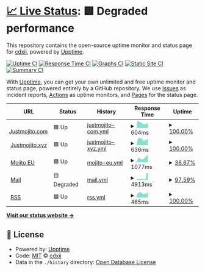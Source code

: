 # [📈 Live Status](https://uptime.now.cc): <!--live status--> **🟨 Degraded performance**

This repository contains the open-source uptime monitor and status page for [cdxii](justmojito.com), powered by [Upptime](https://github.com/upptime/upptime).

[![Uptime CI](https://github.com/pachakutiq199999/upptime/workflows/Uptime%20CI/badge.svg)](https://github.com/pachakutiq199999/upptime/actions?query=workflow%3A%22Uptime+CI%22)
[![Response Time CI](https://github.com/pachakutiq199999/upptime/workflows/Response%20Time%20CI/badge.svg)](https://github.com/pachakutiq199999/upptime/actions?query=workflow%3A%22Response+Time+CI%22)
[![Graphs CI](https://github.com/pachakutiq199999/upptime/workflows/Graphs%20CI/badge.svg)](https://github.com/pachakutiq199999/upptime/actions?query=workflow%3A%22Graphs+CI%22)
[![Static Site CI](https://github.com/pachakutiq199999/upptime/workflows/Static%20Site%20CI/badge.svg)](https://github.com/pachakutiq199999/upptime/actions?query=workflow%3A%22Static+Site+CI%22)
[![Summary CI](https://github.com/pachakutiq199999/upptime/workflows/Summary%20CI/badge.svg)](https://github.com/pachakutiq199999/upptime/actions?query=workflow%3A%22Summary+CI%22)

With [Upptime](https://upptime.js.org), you can get your own unlimited and free uptime monitor and status page, powered entirely by a GitHub repository. We use [Issues](https://github.com/pachakutiq199999/upptime/issues) as incident reports, [Actions](https://github.com/pachakutiq199999/upptime/actions) as uptime monitors, and [Pages](https://uptime.now.cc) for the status page.

<!--start: status pages-->
<!-- This summary is generated by Upptime (https://github.com/upptime/upptime) -->
<!-- Do not edit this manually, your changes will be overwritten -->
<!-- prettier-ignore -->
| URL | Status | History | Response Time | Uptime |
| --- | ------ | ------- | ------------- | ------ |
| <img alt="" src="https://mojito.alwaysdata.net/upptimesitesfavicon.ico" height="13"> [Justmojito.com](https://justmojito.com) | 🟩 Up | [justmojito-com.yml](https://github.com/pachakutiq199999/upptime/commits/HEAD/history/justmojito-com.yml) | <details><summary><img alt="Response time graph" src="./graphs/justmojito-com/response-time-week.png" height="20"> 604ms</summary><br><a href="https://uptime.now.cc/history/justmojito-com"><img alt="Response time 604" src="https://img.shields.io/endpoint?url=https%3A%2F%2Fraw.githubusercontent.com%2Fpachakutiq199999%2Fupptime%2FHEAD%2Fapi%2Fjustmojito-com%2Fresponse-time.json"></a><br><a href="https://uptime.now.cc/history/justmojito-com"><img alt="24-hour response time 579" src="https://img.shields.io/endpoint?url=https%3A%2F%2Fraw.githubusercontent.com%2Fpachakutiq199999%2Fupptime%2FHEAD%2Fapi%2Fjustmojito-com%2Fresponse-time-day.json"></a><br><a href="https://uptime.now.cc/history/justmojito-com"><img alt="7-day response time 604" src="https://img.shields.io/endpoint?url=https%3A%2F%2Fraw.githubusercontent.com%2Fpachakutiq199999%2Fupptime%2FHEAD%2Fapi%2Fjustmojito-com%2Fresponse-time-week.json"></a><br><a href="https://uptime.now.cc/history/justmojito-com"><img alt="30-day response time 604" src="https://img.shields.io/endpoint?url=https%3A%2F%2Fraw.githubusercontent.com%2Fpachakutiq199999%2Fupptime%2FHEAD%2Fapi%2Fjustmojito-com%2Fresponse-time-month.json"></a><br><a href="https://uptime.now.cc/history/justmojito-com"><img alt="1-year response time 604" src="https://img.shields.io/endpoint?url=https%3A%2F%2Fraw.githubusercontent.com%2Fpachakutiq199999%2Fupptime%2FHEAD%2Fapi%2Fjustmojito-com%2Fresponse-time-year.json"></a></details> | <details><summary><a href="https://uptime.now.cc/history/justmojito-com">100.00%</a></summary><a href="https://uptime.now.cc/history/justmojito-com"><img alt="All-time uptime 100.00%" src="https://img.shields.io/endpoint?url=https%3A%2F%2Fraw.githubusercontent.com%2Fpachakutiq199999%2Fupptime%2FHEAD%2Fapi%2Fjustmojito-com%2Fuptime.json"></a><br><a href="https://uptime.now.cc/history/justmojito-com"><img alt="24-hour uptime 100.00%" src="https://img.shields.io/endpoint?url=https%3A%2F%2Fraw.githubusercontent.com%2Fpachakutiq199999%2Fupptime%2FHEAD%2Fapi%2Fjustmojito-com%2Fuptime-day.json"></a><br><a href="https://uptime.now.cc/history/justmojito-com"><img alt="7-day uptime 100.00%" src="https://img.shields.io/endpoint?url=https%3A%2F%2Fraw.githubusercontent.com%2Fpachakutiq199999%2Fupptime%2FHEAD%2Fapi%2Fjustmojito-com%2Fuptime-week.json"></a><br><a href="https://uptime.now.cc/history/justmojito-com"><img alt="30-day uptime 100.00%" src="https://img.shields.io/endpoint?url=https%3A%2F%2Fraw.githubusercontent.com%2Fpachakutiq199999%2Fupptime%2FHEAD%2Fapi%2Fjustmojito-com%2Fuptime-month.json"></a><br><a href="https://uptime.now.cc/history/justmojito-com"><img alt="1-year uptime 100.00%" src="https://img.shields.io/endpoint?url=https%3A%2F%2Fraw.githubusercontent.com%2Fpachakutiq199999%2Fupptime%2FHEAD%2Fapi%2Fjustmojito-com%2Fuptime-year.json"></a></details>
| <img alt="" src="https://mojito.alwaysdata.net/upptimesitesfavicon.ico" height="13"> [Justmojito.xyz](https://justmojito.xyz) | 🟩 Up | [justmojito-xyz.yml](https://github.com/pachakutiq199999/upptime/commits/HEAD/history/justmojito-xyz.yml) | <details><summary><img alt="Response time graph" src="./graphs/justmojito-xyz/response-time-week.png" height="20"> 636ms</summary><br><a href="https://uptime.now.cc/history/justmojito-xyz"><img alt="Response time 636" src="https://img.shields.io/endpoint?url=https%3A%2F%2Fraw.githubusercontent.com%2Fpachakutiq199999%2Fupptime%2FHEAD%2Fapi%2Fjustmojito-xyz%2Fresponse-time.json"></a><br><a href="https://uptime.now.cc/history/justmojito-xyz"><img alt="24-hour response time 772" src="https://img.shields.io/endpoint?url=https%3A%2F%2Fraw.githubusercontent.com%2Fpachakutiq199999%2Fupptime%2FHEAD%2Fapi%2Fjustmojito-xyz%2Fresponse-time-day.json"></a><br><a href="https://uptime.now.cc/history/justmojito-xyz"><img alt="7-day response time 636" src="https://img.shields.io/endpoint?url=https%3A%2F%2Fraw.githubusercontent.com%2Fpachakutiq199999%2Fupptime%2FHEAD%2Fapi%2Fjustmojito-xyz%2Fresponse-time-week.json"></a><br><a href="https://uptime.now.cc/history/justmojito-xyz"><img alt="30-day response time 636" src="https://img.shields.io/endpoint?url=https%3A%2F%2Fraw.githubusercontent.com%2Fpachakutiq199999%2Fupptime%2FHEAD%2Fapi%2Fjustmojito-xyz%2Fresponse-time-month.json"></a><br><a href="https://uptime.now.cc/history/justmojito-xyz"><img alt="1-year response time 636" src="https://img.shields.io/endpoint?url=https%3A%2F%2Fraw.githubusercontent.com%2Fpachakutiq199999%2Fupptime%2FHEAD%2Fapi%2Fjustmojito-xyz%2Fresponse-time-year.json"></a></details> | <details><summary><a href="https://uptime.now.cc/history/justmojito-xyz">100.00%</a></summary><a href="https://uptime.now.cc/history/justmojito-xyz"><img alt="All-time uptime 100.00%" src="https://img.shields.io/endpoint?url=https%3A%2F%2Fraw.githubusercontent.com%2Fpachakutiq199999%2Fupptime%2FHEAD%2Fapi%2Fjustmojito-xyz%2Fuptime.json"></a><br><a href="https://uptime.now.cc/history/justmojito-xyz"><img alt="24-hour uptime 100.00%" src="https://img.shields.io/endpoint?url=https%3A%2F%2Fraw.githubusercontent.com%2Fpachakutiq199999%2Fupptime%2FHEAD%2Fapi%2Fjustmojito-xyz%2Fuptime-day.json"></a><br><a href="https://uptime.now.cc/history/justmojito-xyz"><img alt="7-day uptime 100.00%" src="https://img.shields.io/endpoint?url=https%3A%2F%2Fraw.githubusercontent.com%2Fpachakutiq199999%2Fupptime%2FHEAD%2Fapi%2Fjustmojito-xyz%2Fuptime-week.json"></a><br><a href="https://uptime.now.cc/history/justmojito-xyz"><img alt="30-day uptime 100.00%" src="https://img.shields.io/endpoint?url=https%3A%2F%2Fraw.githubusercontent.com%2Fpachakutiq199999%2Fupptime%2FHEAD%2Fapi%2Fjustmojito-xyz%2Fuptime-month.json"></a><br><a href="https://uptime.now.cc/history/justmojito-xyz"><img alt="1-year uptime 100.00%" src="https://img.shields.io/endpoint?url=https%3A%2F%2Fraw.githubusercontent.com%2Fpachakutiq199999%2Fupptime%2FHEAD%2Fapi%2Fjustmojito-xyz%2Fuptime-year.json"></a></details>
| <img alt="" src="https://mojito.alwaysdata.net/upptimesitesfavicon.ico" height="13"> [Mojito EU](https://mojito.eu.org) | 🟩 Up | [mojito-eu.yml](https://github.com/pachakutiq199999/upptime/commits/HEAD/history/mojito-eu.yml) | <details><summary><img alt="Response time graph" src="./graphs/mojito-eu/response-time-week.png" height="20"> 1077ms</summary><br><a href="https://uptime.now.cc/history/mojito-eu"><img alt="Response time 1077" src="https://img.shields.io/endpoint?url=https%3A%2F%2Fraw.githubusercontent.com%2Fpachakutiq199999%2Fupptime%2FHEAD%2Fapi%2Fmojito-eu%2Fresponse-time.json"></a><br><a href="https://uptime.now.cc/history/mojito-eu"><img alt="24-hour response time 1500" src="https://img.shields.io/endpoint?url=https%3A%2F%2Fraw.githubusercontent.com%2Fpachakutiq199999%2Fupptime%2FHEAD%2Fapi%2Fmojito-eu%2Fresponse-time-day.json"></a><br><a href="https://uptime.now.cc/history/mojito-eu"><img alt="7-day response time 1077" src="https://img.shields.io/endpoint?url=https%3A%2F%2Fraw.githubusercontent.com%2Fpachakutiq199999%2Fupptime%2FHEAD%2Fapi%2Fmojito-eu%2Fresponse-time-week.json"></a><br><a href="https://uptime.now.cc/history/mojito-eu"><img alt="30-day response time 1077" src="https://img.shields.io/endpoint?url=https%3A%2F%2Fraw.githubusercontent.com%2Fpachakutiq199999%2Fupptime%2FHEAD%2Fapi%2Fmojito-eu%2Fresponse-time-month.json"></a><br><a href="https://uptime.now.cc/history/mojito-eu"><img alt="1-year response time 1077" src="https://img.shields.io/endpoint?url=https%3A%2F%2Fraw.githubusercontent.com%2Fpachakutiq199999%2Fupptime%2FHEAD%2Fapi%2Fmojito-eu%2Fresponse-time-year.json"></a></details> | <details><summary><a href="https://uptime.now.cc/history/mojito-eu">36.67%</a></summary><a href="https://uptime.now.cc/history/mojito-eu"><img alt="All-time uptime 36.67%" src="https://img.shields.io/endpoint?url=https%3A%2F%2Fraw.githubusercontent.com%2Fpachakutiq199999%2Fupptime%2FHEAD%2Fapi%2Fmojito-eu%2Fuptime.json"></a><br><a href="https://uptime.now.cc/history/mojito-eu"><img alt="24-hour uptime 100.00%" src="https://img.shields.io/endpoint?url=https%3A%2F%2Fraw.githubusercontent.com%2Fpachakutiq199999%2Fupptime%2FHEAD%2Fapi%2Fmojito-eu%2Fuptime-day.json"></a><br><a href="https://uptime.now.cc/history/mojito-eu"><img alt="7-day uptime 36.67%" src="https://img.shields.io/endpoint?url=https%3A%2F%2Fraw.githubusercontent.com%2Fpachakutiq199999%2Fupptime%2FHEAD%2Fapi%2Fmojito-eu%2Fuptime-week.json"></a><br><a href="https://uptime.now.cc/history/mojito-eu"><img alt="30-day uptime 36.67%" src="https://img.shields.io/endpoint?url=https%3A%2F%2Fraw.githubusercontent.com%2Fpachakutiq199999%2Fupptime%2FHEAD%2Fapi%2Fmojito-eu%2Fuptime-month.json"></a><br><a href="https://uptime.now.cc/history/mojito-eu"><img alt="1-year uptime 36.67%" src="https://img.shields.io/endpoint?url=https%3A%2F%2Fraw.githubusercontent.com%2Fpachakutiq199999%2Fupptime%2FHEAD%2Fapi%2Fmojito-eu%2Fuptime-year.json"></a></details>
| <img alt="" src="https://mojito.alwaysdata.net/upptimesitesfavicon.ico" height="13"> [Mail](https://mail.justmojito.com) | 🟨 Degraded | [mail.yml](https://github.com/pachakutiq199999/upptime/commits/HEAD/history/mail.yml) | <details><summary><img alt="Response time graph" src="./graphs/mail/response-time-week.png" height="20"> 4913ms</summary><br><a href="https://uptime.now.cc/history/mail"><img alt="Response time 4913" src="https://img.shields.io/endpoint?url=https%3A%2F%2Fraw.githubusercontent.com%2Fpachakutiq199999%2Fupptime%2FHEAD%2Fapi%2Fmail%2Fresponse-time.json"></a><br><a href="https://uptime.now.cc/history/mail"><img alt="24-hour response time 5844" src="https://img.shields.io/endpoint?url=https%3A%2F%2Fraw.githubusercontent.com%2Fpachakutiq199999%2Fupptime%2FHEAD%2Fapi%2Fmail%2Fresponse-time-day.json"></a><br><a href="https://uptime.now.cc/history/mail"><img alt="7-day response time 4913" src="https://img.shields.io/endpoint?url=https%3A%2F%2Fraw.githubusercontent.com%2Fpachakutiq199999%2Fupptime%2FHEAD%2Fapi%2Fmail%2Fresponse-time-week.json"></a><br><a href="https://uptime.now.cc/history/mail"><img alt="30-day response time 4913" src="https://img.shields.io/endpoint?url=https%3A%2F%2Fraw.githubusercontent.com%2Fpachakutiq199999%2Fupptime%2FHEAD%2Fapi%2Fmail%2Fresponse-time-month.json"></a><br><a href="https://uptime.now.cc/history/mail"><img alt="1-year response time 4913" src="https://img.shields.io/endpoint?url=https%3A%2F%2Fraw.githubusercontent.com%2Fpachakutiq199999%2Fupptime%2FHEAD%2Fapi%2Fmail%2Fresponse-time-year.json"></a></details> | <details><summary><a href="https://uptime.now.cc/history/mail">97.59%</a></summary><a href="https://uptime.now.cc/history/mail"><img alt="All-time uptime 97.59%" src="https://img.shields.io/endpoint?url=https%3A%2F%2Fraw.githubusercontent.com%2Fpachakutiq199999%2Fupptime%2FHEAD%2Fapi%2Fmail%2Fuptime.json"></a><br><a href="https://uptime.now.cc/history/mail"><img alt="24-hour uptime 91.25%" src="https://img.shields.io/endpoint?url=https%3A%2F%2Fraw.githubusercontent.com%2Fpachakutiq199999%2Fupptime%2FHEAD%2Fapi%2Fmail%2Fuptime-day.json"></a><br><a href="https://uptime.now.cc/history/mail"><img alt="7-day uptime 97.59%" src="https://img.shields.io/endpoint?url=https%3A%2F%2Fraw.githubusercontent.com%2Fpachakutiq199999%2Fupptime%2FHEAD%2Fapi%2Fmail%2Fuptime-week.json"></a><br><a href="https://uptime.now.cc/history/mail"><img alt="30-day uptime 97.59%" src="https://img.shields.io/endpoint?url=https%3A%2F%2Fraw.githubusercontent.com%2Fpachakutiq199999%2Fupptime%2FHEAD%2Fapi%2Fmail%2Fuptime-month.json"></a><br><a href="https://uptime.now.cc/history/mail"><img alt="1-year uptime 97.59%" src="https://img.shields.io/endpoint?url=https%3A%2F%2Fraw.githubusercontent.com%2Fpachakutiq199999%2Fupptime%2FHEAD%2Fapi%2Fmail%2Fuptime-year.json"></a></details>
| <img alt="" src="https://mojito.alwaysdata.net/upptimesitesfavicon.ico" height="13"> [RSS](https://rss.orgs.hk) | 🟩 Up | [rss.yml](https://github.com/pachakutiq199999/upptime/commits/HEAD/history/rss.yml) | <details><summary><img alt="Response time graph" src="./graphs/rss/response-time-week.png" height="20"> 465ms</summary><br><a href="https://uptime.now.cc/history/rss"><img alt="Response time 465" src="https://img.shields.io/endpoint?url=https%3A%2F%2Fraw.githubusercontent.com%2Fpachakutiq199999%2Fupptime%2FHEAD%2Fapi%2Frss%2Fresponse-time.json"></a><br><a href="https://uptime.now.cc/history/rss"><img alt="24-hour response time 505" src="https://img.shields.io/endpoint?url=https%3A%2F%2Fraw.githubusercontent.com%2Fpachakutiq199999%2Fupptime%2FHEAD%2Fapi%2Frss%2Fresponse-time-day.json"></a><br><a href="https://uptime.now.cc/history/rss"><img alt="7-day response time 465" src="https://img.shields.io/endpoint?url=https%3A%2F%2Fraw.githubusercontent.com%2Fpachakutiq199999%2Fupptime%2FHEAD%2Fapi%2Frss%2Fresponse-time-week.json"></a><br><a href="https://uptime.now.cc/history/rss"><img alt="30-day response time 465" src="https://img.shields.io/endpoint?url=https%3A%2F%2Fraw.githubusercontent.com%2Fpachakutiq199999%2Fupptime%2FHEAD%2Fapi%2Frss%2Fresponse-time-month.json"></a><br><a href="https://uptime.now.cc/history/rss"><img alt="1-year response time 465" src="https://img.shields.io/endpoint?url=https%3A%2F%2Fraw.githubusercontent.com%2Fpachakutiq199999%2Fupptime%2FHEAD%2Fapi%2Frss%2Fresponse-time-year.json"></a></details> | <details><summary><a href="https://uptime.now.cc/history/rss">100.00%</a></summary><a href="https://uptime.now.cc/history/rss"><img alt="All-time uptime 100.00%" src="https://img.shields.io/endpoint?url=https%3A%2F%2Fraw.githubusercontent.com%2Fpachakutiq199999%2Fupptime%2FHEAD%2Fapi%2Frss%2Fuptime.json"></a><br><a href="https://uptime.now.cc/history/rss"><img alt="24-hour uptime 100.00%" src="https://img.shields.io/endpoint?url=https%3A%2F%2Fraw.githubusercontent.com%2Fpachakutiq199999%2Fupptime%2FHEAD%2Fapi%2Frss%2Fuptime-day.json"></a><br><a href="https://uptime.now.cc/history/rss"><img alt="7-day uptime 100.00%" src="https://img.shields.io/endpoint?url=https%3A%2F%2Fraw.githubusercontent.com%2Fpachakutiq199999%2Fupptime%2FHEAD%2Fapi%2Frss%2Fuptime-week.json"></a><br><a href="https://uptime.now.cc/history/rss"><img alt="30-day uptime 100.00%" src="https://img.shields.io/endpoint?url=https%3A%2F%2Fraw.githubusercontent.com%2Fpachakutiq199999%2Fupptime%2FHEAD%2Fapi%2Frss%2Fuptime-month.json"></a><br><a href="https://uptime.now.cc/history/rss"><img alt="1-year uptime 100.00%" src="https://img.shields.io/endpoint?url=https%3A%2F%2Fraw.githubusercontent.com%2Fpachakutiq199999%2Fupptime%2FHEAD%2Fapi%2Frss%2Fuptime-year.json"></a></details>

<!--end: status pages-->

[**Visit our status website →**](https://uptime.now.cc)

## 📄 License

- Powered by: [Upptime](https://github.com/upptime/upptime)
- Code: [MIT](./LICENSE) © [cdxii](justmojito.com)
- Data in the `./history` directory: [Open Database License](https://opendatacommons.org/licenses/odbl/1-0/)

